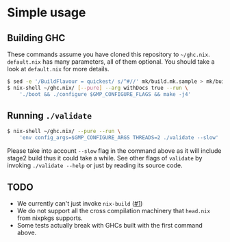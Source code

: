 Simple usage
============

## Building GHC

These commands assume you have cloned this repository
to `~/ghc.nix`. `default.nix` has many parameters, all
of them optional. You should take a look at `default.nix`
for more details.


``` sh
$ sed -e '/BuildFlavour = quickest/ s/^#//' mk/build.mk.sample > mk/build.mk
$ nix-shell ~/ghc.nix/ [--pure] --arg withDocs true --run \
    './boot && ./configure $GMP_CONFIGURE_FLAGS && make -j4'
```

## Running `./validate`

``` sh
$ nix-shell ~/ghc.nix/ --pure --run \
    'env config_args=$GMP_CONFIGURE_ARGS THREADS=2 ./validate --slow'
```

Please take into account `--slow` flag in the command above as it will include stage2 build thus it could take a while. See other flags of `validate` by invoking `./validate --help` or just by reading its source code.

## TODO

- We currently can't just invoke `nix-build` ([#1](https://github.com/alpmestan/ghc.nix/issues/1))
- We do not support all the cross compilation machinery that
  `head.nix` from nixpkgs supports.
- Some tests actually break with GHCs built with the first
  command above.

